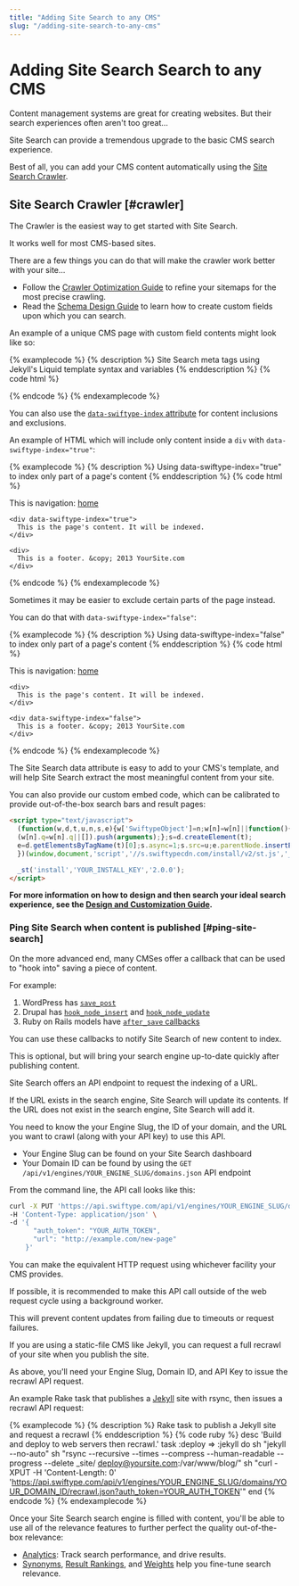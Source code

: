 ```yaml
---
title: "Adding Site Search to any CMS"
slug: "/adding-site-search-to-any-cms"
---
```

# Adding Site Search Search to any CMS

Content management systems are great for creating websites. But their search experiences often aren't too great...

Site Search can provide a tremendous upgrade to the basic CMS search experience.

Best of all, you can add your CMS content automatically using the [Site Search Crawler](https://swiftype.com/documentation/site-search/crawler-overview).

## Site Search Crawler [#crawler]

The Crawler is the easiest way to get started with Site Search.

It works well for most CMS-based sites.

There are a few things you can do that will make the crawler work better with your site...

* Follow the [Crawler Optimization Guide](documentation/site-search/guides/crawler-optimization) to refine your sitemaps for the most precise crawling.
* Read the [Schema Design Guide](https://swiftype.com/documentation/site-search/guides/schema-design#crawler) to learn how to create custom fields upon which you can search.

An example of a unique CMS page with custom field contents might look like so:

{% examplecode %}
  {% description %}
	Site Search meta tags using Jekyll's Liquid template syntax and variables
  {% enddescription %}
  {% code html %}
<head>
	<title>{{ page.title }} | Site Search Crawler Demo Site</title>
	<meta class="swiftype" name="title" data-type="string" content="{{ page.title }}" >
	<meta class="swiftype" name="published_at" data-type="date" content="{{ page.date | date_to_xmlschema }}">
</head>
  {% endcode %}
{% endexamplecode %}

You can also use the [`data-swiftype-index` attribute](/documentation/site-search/crawler-configuration/content-inclusion-exclusion) for content inclusions and exclusions.

An example of HTML which will include only content inside a `div` with `data-swiftype-index="true"`:

{% examplecode %}
  {% description %}
    Using data-swiftype-index="true" to index only part of a page's content
  {% enddescription %}
  {% code html %}
<html>
  <body>
    <div>
      This is navigation: <a href="/">home</a>
    </div>

    <div data-swiftype-index="true">
      This is the page's content. It will be indexed.
    </div>

    <div>
      This is a footer. &copy; 2013 YourSite.com
    </div>
  </body>
</html>
  {% endcode %}
{% endexamplecode %}

Sometimes it may be easier to exclude certain parts of the page instead.

You can do that with `data-swiftype-index="false"`:

{% examplecode %}
  {% description %}
    Using data-swiftype-index="false" to index only part of a page's content
  {% enddescription %}
  {% code html %}
<html>
  <body>
    <div data-swiftype-index="false">
      This is navigation: <a href="/">home</a>
    </div>

    <div>
      This is the page's content. It will be indexed.
    </div>

    <div data-swiftype-index="false">
      This is a footer. &copy; 2013 YourSite.com
    </div>
  </body>
</html>
  {% endcode %}
{% endexamplecode %}

The Site Search data attribute is easy to add to your CMS's template, and will help Site Search extract the most meaningful content from your site.

You can also provide our custom embed code, which can be calibrated to provide out-of-the-box search bars and result pages:

```html
<script type="text/javascript">
  (function(w,d,t,u,n,s,e){w['SwiftypeObject']=n;w[n]=w[n]||function(){
  (w[n].q=w[n].q||[]).push(arguments);};s=d.createElement(t);
  e=d.getElementsByTagName(t)[0];s.async=1;s.src=u;e.parentNode.insertBefore(s,e);
  })(window,document,'script','//s.swiftypecdn.com/install/v2/st.js','_st');

  _st('install','YOUR_INSTALL_KEY','2.0.0');
</script>
```

**For more information on how to design and then search your ideal search experience, see the [Design and Customization Guide](documentation/site-search/guides/design-and-customization).**

### Ping Site Search when content is published [#ping-site-search]

On the more advanced end, many CMSes offer a callback that can be used to "hook into" saving a piece of content.

For example:
1. WordPress has [`save_post`](http://codex.wordpress.org/Plugin_API/Action_Reference/save_post)
2. Drupal has [`hook_node_insert`](http://api.drupal.org/api/drupal/modules!node!node.api.php/function/hook_node_insert/7) and [`hook_node_update`](http://api.drupal.org/api/drupal/modules!node!node.api.php/function/hook_node_update/7)
3. Ruby on Rails models have [`after_save` callbacks](http://api.rubyonrails.org/classes/ActiveRecord/Callbacks.html)

You can use these callbacks to notify Site Search of new content to index.

This is optional, but will bring your search engine up-to-date quickly after publishing content.

Site Search offers an API endpoint to request the indexing of a URL.

If the URL exists in the search engine, Site Search will update its contents. If the URL does not exist in the search engine, Site Search will add it.

You need to know the your Engine Slug, the ID of your domain, and the URL you want to crawl (along with your API key) to use this API.

* Your Engine Slug can be found on your Site Search dashboard
* Your Domain ID can be found by using the `GET /api/v1/engines/YOUR_ENGINE_SLUG/domains.json` API endpoint

From the command line, the API call looks like this:

```bash
curl -X PUT 'https://api.swiftype.com/api/v1/engines/YOUR_ENGINE_SLUG/domains/YOUR_DOMAIN_ID/crawl_url.json' \
-H 'Content-Type: application/json' \
-d '{
      "auth_token": "YOUR_AUTH_TOKEN",
      "url": "http://example.com/new-page"
    }'
```

You can make the equivalent HTTP request using whichever facility your CMS provides.

If possible, it is recommended to make this API call outside of the web request cycle using a background worker.

This will prevent content updates from failing due to timeouts or request failures.

If you are using a static-file CMS like Jekyll, you can request a full recrawl of your site when you publish the site.

As above, you'll need your Engine Slug, Domain ID, and API Key to issue the recrawl API request.

An example Rake task that publishes a [Jekyll](http://jekyllrb.com/) site with rsync, then issues a recrawl API request:

{% examplecode %}
  {% description %}
    Rake task to publish a Jekyll site and request a recrawl
  {% enddescription %}
  {% code ruby %}
desc 'Build and deploy to web servers then recrawl.'
task :deploy => :jekyll do
  sh "jekyll --no-auto"
  sh "rsync --recursive --times --compress --human-readable --progress --delete _site/ deploy@yoursite.com:/var/www/blog/"
  sh "curl -XPUT -H 'Content-Length: 0' 'https://api.swiftype.com/api/v1/engines/YOUR_ENGINE_SLUG/domains/YOUR_DOMAIN_ID/recrawl.json?auth_token=YOUR_AUTH_TOKEN'"
end
  {% endcode %}
{% endexamplecode %}

Once your Site Search search engine is filled with content, you'll be able to use all of the relevance features to further perfect the quality out-of-the-box relevance:

* [Analytics](/documentation/site-search/guides/analytics): Track search performance, and drive results.
* [Synonyms](/documentation/site-search/guides/synonyms), [Result Rankings](/documentation/site-search/guides/result-rankings), and [Weights](/documentation/site-search/guides/weights) help you fine-tune search relevance.
